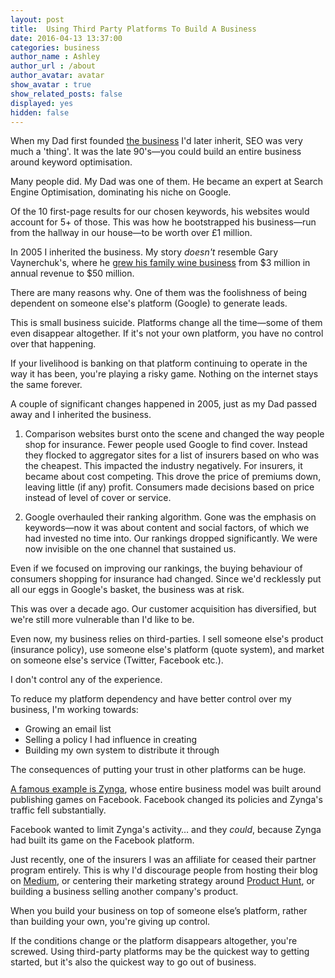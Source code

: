 ```yaml
---
layout: post
title:  Using Third Party Platforms To Build A Business
date: 2016-04-13 13:37:00
categories: business
author_name : Ashley
author_url : /about
author_avatar: avatar
show_avatar : true
show_related_posts: false
displayed: yes
hidden: false
---
```


When my Dad first founded <a href="https://brokersdirect.co.uk">the business</a> I'd later inherit, SEO was very much a 'thing'. It was the late 90's—you could build an entire business around keyword optimisation.

Many people did. My Dad was one of them. He became an expert at Search Engine Optimisation, dominating his niche on Google.

Of the 10 first-page results for our chosen keywords, his websites would account for 5+ of those. This was how he bootstrapped his business—run from the hallway in our house—to be worth over £1 million.

In 2005 I inherited the business. My story _doesn't_ resemble Gary Vaynerchuk's, where he <a href="http://fortune.com/2014/12/08/is-gary-vaynerchuk-vaynermedia-for-real/">grew his family wine business</a> from $3 million in annual revenue to $50 million.

There are many reasons why. One of them was the foolishness of being dependent on someone else's platform (Google) to generate leads.

This is small business suicide. Platforms change all the time—some of them even disappear altogether. If it's not your own platform, you have no control over that happening.

If your livelihood is banking on that platform continuing to operate in the way it has been, you're playing a risky game. Nothing on the internet stays the same forever.

A couple of significant changes happened in 2005, just as my Dad passed away and I inherited the business.

1. Comparison websites burst onto the scene and changed the way people shop for insurance. Fewer people used Google to find cover. Instead they flocked to aggregator sites for a list of insurers based on who was the cheapest. This impacted the industry negatively. For insurers, it became about cost competing. This drove the price of premiums down, leaving little (if any) profit. Consumers made decisions based on price instead of level of cover or service.

2. Google overhauled their ranking algorithm. Gone was the emphasis on keywords—now it was about content and social factors, of which we had invested no time into. Our rankings dropped significantly. We were now invisible on the one channel that sustained us.

Even if we focused on improving our rankings, the buying behaviour of consumers shopping for insurance had changed. Since we'd recklessly put all our eggs in Google's basket, the business was at risk.

This was over a decade ago. Our customer acquisition has diversified, but we're still more vulnerable than I'd like to be.

Even now, my business relies on third-parties. I sell someone else's product (insurance policy), use someone else's platform (quote system), and market on someone else's service (Twitter, Facebook etc.).

I don't control any of the experience.

To reduce my platform dependency and have better control over my business, I'm working towards:

* Growing an email list
* Selling a policy I had influence in creating
* Building my own system to distribute it through

The consequences of putting your trust in other platforms can be huge.

<a href="http://arstechnica.com/business/2013/09/how-zynga-went-from-social-gaming-powerhouse-to-has-been/">A famous example is Zynga</a>, whose entire business model was built around publishing games on Facebook. Facebook changed its policies and Zynga's traffic fell substantially.

Facebook wanted to limit Zynga's activity… and they _could_, because Zynga had built its game on the Facebook platform.

Just recently, one of the insurers I was an affiliate for ceased their partner program entirely. This is why I'd discourage people from hosting their blog on <a href="https://medium.com/">Medium</a>, or centering their marketing strategy around <a href="https://www.producthunt.com/">Product Hunt</a>, or building a business selling another company's product.

When you build your business on top of someone else’s platform, rather than building your own, you're giving up control.

If the conditions change or the platform disappears altogether, you're screwed. Using third-party platforms may be the quickest way to getting started, but it's also the quickest way to go out of business.